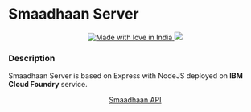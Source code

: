 # Smaadhaan Server


<p align="center">
  <a href="https://github.com/naveen8801/Smaadhaan">
   <img src="https://madewithlove.now.sh/in?heart=true&colorA=%23ff0000&colorB=%23050505&template=plastic" alt="Made with love in India">
    <img src="https://img.shields.io/badge/Made%20with%20Love%20%E2%9D%A4%EF%B8%8Fby-Enthusiast%20Coders-blue">
  </a>
</p>

### Description

Smaadhaan Server is based on Express with NodeJS  deployed on **IBM Cloud Foundry**  service.

<p align="center">
<a href="https://smaadhaan-server-interested-eland-ls.eu-gb.mybluemix.net/" >Smaadhaan API</a>
</p>
